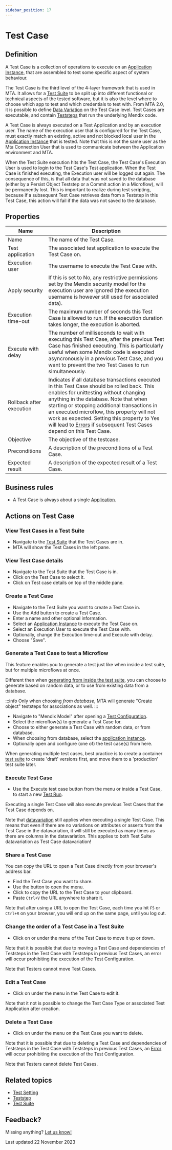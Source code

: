 ```yaml
---
sidebar_position: 17
---
```



# Test Case



## Definition

A Test Case is a collection of operations to execute on an [Application Instance](application-instance), that are assembled to test some specific aspect of system behaviour. 

The Test Case is the third level of the 4-layer framework that is used in MTA. It allows for a [Test Suite](test-suite) to be split up into different functional or technical aspects of the tested software, but it is also the level where to choose which app to test and which credentials to test with. From MTA 2.0, it is possible to define [Data Variation](datavariation) on the Test Case level. Test Cases are executable, and contain [Teststeps](teststep) that run the underlying Mendix code.

A Test Case is always executed on a Test Application and by an execution user. The name of the execution user that is configured for the Test Case, must exactly match an existing, active and not blocked local user in the [Application Instance](application-instance) that is tested. Note that this is not the same user as the Mta Connection User that is used to communicate between the Application environment and MTA. 

When the Test Suite execution hits the Test Case, the Test Case's Execution User is used to login to the Test Case's Test application. When the Test Case is finished executing, the Execution user will be logged out again. The consequence of this, is that all data that was not saved to the database (either by a Persist Object Teststep or a Commit action in a Microflow), will be permanently lost. This is important to realize during test scripting, because if a subsequent Test Case retrieves data from a Teststep in this Test Case, this action will fail if the data was not saved to the database.

## Properties
| Name                     | Description                                                                                                                                                                                                                                                                                                                                                                                                  |
| ------------------------ | ------------------------------------------------------------------------------------------------------------------------------------------------------------------------------------------------------------------------------------------------------------------------------------------------------------------------------------------------------------------------------------------------------------ |
| Name                     | The name of the Test Case.                                                                                                                                                                                                                                                                                                                                                                                   |
| Test application         | The associated test application to execute the Test Case on.                                                                                                                                                                                                                                                                                                                                                 |
| Execution user           | The username to execute the Test Case with.                                                                                                                                                                                                                                                                                                                                                                  |
| Apply security           | If this is set to No, any restrictive permissions set by the Mendix security model for the execution user are ignored (the execution username is however still used for associated data).                                                                                                                                                                                                                    |
| Execution time-out       | The maximum number of seconds this Test Case is allowed to run. If the execution duration takes longer, the execution is aborted.                                                                                                                                                                                                                                                                            |
| Execute with delay       | The number of milliseconds to wait with executing this Test Case, after the previous Test Case has finished executing. This is particularly useful when some Mendix code is executed asyncronously in a previous Test Case, and you want to prevent the two Test Cases to run simultaneously.                                                                                                                |
| Rollback after execution | Indicates if all database transactions executed in this Test Case should be rolled back. This enables for unittesting without changing anything in the database. Note that when starting or stopping additional transactions in an executed microflow, this property will not work as expected. Setting this property to Yes will lead to [Errors](error) if subsequent Test Cases depend on this Test Case. |
| Objective                | The objective of the testcase.                                                                                                                                                                                                                                                                                                                                                                               |
| Preconditions            | A description of the preconditions of a Test Case.                                                                                                                                                                                                                                                                                                                                                           |
| Expected result          | A description of the expected result of a Test Case.                                                                                                                                                                                                                                                                                                                                                         |

## Business rules

- A Test Case is always about a single [Application](application).

## Actions on Test Case

### View Test Cases in a Test Suite
- Navigate to the [Test Suite](test-suite) that the Test Cases are in.
- MTA will show the Test Cases in the left pane.

### View Test Case details
- Navigate to the Test Suite that the Test Case is in.
- Click on the Test Case to select it.
- Click on Test case details on top of the middle pane.

### Create a Test Case
- Navigate to the Test Suite you want to create a Test Case in.
- Use the Add button to create a Test Case.
- Enter a name and other optional information.
- Select an [Application Instance](application-instance) to execute the Test Case on.
- Select an Execution User to execute the Test Case with.
- Optionally, change the Execution time-out and Execute with delay.
- Choose "Save".

### Generate a Test Case to test a Microflow

This feature enables you to generate a test just like when inside a test suite, but for multiple microflows at once.

Different then when [generating from inside the test suite](generated-test), you can choose to generate based on random data, or to use from existing data from a database.

:::info
Only when choosing *from database*, MTA will generate "Create object" teststeps for associations as well.
:::

- Navigate to "Mendix Model" after opening a [Test Configuration](test-configuration).
- Select the microflow(s) to generate a Test Case for.
- Choose to either generate a Test Case with random data, or from database.
- When choosing from database, select the [application instance](application-instance).
- Optionally open and configure (one of) the test case(s) from here.

When generating multiple test cases, best practice is to create a container [test suite](test-suite) to create 'draft' versions first, and move them to a 'production' test suite later.

### Execute Test Case

- Use the Execute test case button from the <i class="fal fa-link-simple"></i> menu or inside a Test Case, to start a new [Test Run](test-run).

Executing a single Test Case will also execute previous Test Cases that the Test Case depends on. 

Note that [datavariation](datavariation) still applies when executing a single Test Case. This means that even if there are no variations on attributes or asserts from the Test Case in the datavariation, it will still be executed as many times as there are columns in the datavariation. This applies to both Test Suite datavariation as Test Case datavariation!

### Share a Test Case

You can copy the URL to open a Test Case directly from your browser's address bar. 

- Find the Test Case you want to share.
- Use the <i class="fas fa-ellipsis"></i> button to open the menu.
- Click <i class="fal fa-link-simple"></i> to copy the URL to the Test Case to your clipboard.
- Paste `Ctrl+V` the URL anywhere to share it.

Note that after using a URL to open the Test Case, each time you hit `F5` or `Ctrl+R` on your browser, you will end up on the same page, until you log out.

### Change the order of a Test Case in a Test Suite
- Click on <i class="fas fa-arrow-up"></i> or <i class="fas fa-arrow-down"></i> under the <i class="fas fa-ellipsis"></i> menu of the Test Case to move it up or down.

Note that it is possible that due to moving a Test Case and dependencies of Teststeps in the Test Case with Teststeps in previous Test Cases, an error will occur prohibiting the execution of the Test Configuration.

Note that Testers cannot move Test Cases.

### Edit a Test Case 

- Click on <i class="fa fa-pencil"></i> under the <i class="fas fa-ellipsis"></i> menu in the Test Case to edit it.

Note that it not is possible to change the Test Case Type or associated Test Application after creation.

### Delete a Test Case

- Click on <i class="fas fa-trash-alt"></i> under the <i class="fas fa-ellipsis"></i> menu on the Test Case you want to delete.

Note that it is possible that due to deleting a Test Case and dependencies of Teststeps in the Test Case with Teststeps in previous Test Cases, an [Error](error) will occur prohibiting the execution of the Test Configuration.

Note that Testers cannot delete Test Cases.

## Related topics
- [Test Setting](test-setting)
- [Teststep](teststep)
- [Test Suite](test-suite)


## Feedback?
Missing anything? [Let us know!](mailto:support@menditect.com)

Last updated 22 November 2023